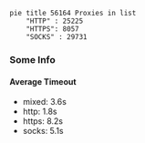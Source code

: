 
```mermaid
pie title 56164 Proxies in list
    "HTTP" : 25225
    "HTTPS": 8057
    "SOCKS" : 29731
```

### Some Info
#### Average Timeout

- mixed: 3.6s
- http: 1.8s
- https: 8.2s
- socks: 5.1s